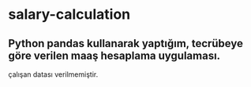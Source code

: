 # salary-calculation

## Python pandas kullanarak yaptığım, tecrübeye göre verilen maaş hesaplama uygulaması.
çalışan datası verilmemiştir.